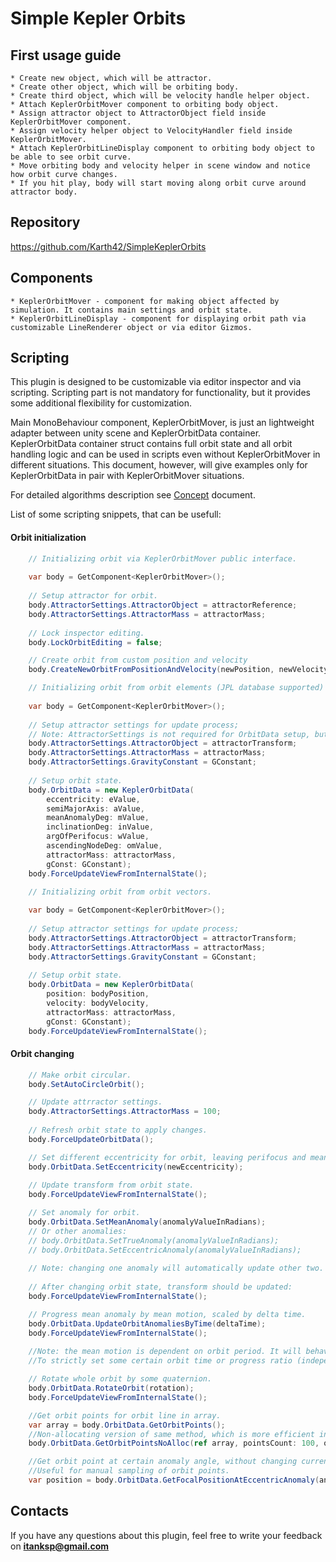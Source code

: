 # Simple Kepler Orbits

## First usage guide

	* Create new object, which will be attractor.
	* Create other object, which will be orbiting body.
	* Create third object, which will be velocity handle helper object.
	* Attach KeplerOrbitMover component to orbiting body object.
	* Assign attractor object to AttractorObject field inside KeplerOrbitMover component.
	* Assign velocity helper object to VelocityHandler field inside KeplerOrbitMover.
	* Attach KeplerOrbitLineDisplay component to orbiting body object to be able to see orbit curve.
	* Move orbiting body and velocity helper in scene window and notice how orbit curve changes.
	* If you hit play, body will start moving along orbit curve around attractor body.

## Repository

https://github.com/Karth42/SimpleKeplerOrbits

## Components

	* KeplerOrbitMover - component for making object affected by simulation. It contains main settings and orbit state.
	* KeplerOrbitLineDisplay - component for displaying orbit path via customizable LineRenderer object or via editor Gizmos.

## Scripting

This plugin is designed to be customizable via editor inspector and via scripting. 
Scripting part is not mandatory for functionality, but it provides some additional flexibility for customization.

Main MonoBehaviour component, KeplerOrbitMover, is just an lightweight adapter between unity scene and KeplerOrbitData container. 
KeplerOrbitData container struct contains full orbit state and all orbit handling logic and can be used in scripts even without KeplerOrbitMover in different situations.
This document, however, will give examples only for KeplerOrbitData in pair with KeplerOrbitMover situations.

For detailed algorithms description see [Concept](Docs/Concept.odt) document.

List of some scripting snippets, that can be usefull:

#### Orbit initialization

```cs
	// Initializing orbit via KeplerOrbitMover public interface.
	
	var body = GetComponent<KeplerOrbitMover>();
  
	// Setup attractor for orbit.
	body.AttractorSettings.AttractorObject = attractorReference;
	body.AttractorSettings.AttractorMass = attractorMass;
  
	// Lock inspector editing.
	body.LockOrbitEditing = false;

	// Create orbit from custom position and velocity
	body.CreateNewOrbitFromPositionAndVelocity(newPosition, newVelocity);
```

```cs
	// Initializing orbit from orbit elements (JPL database supported)
	
	var body = GetComponent<KeplerOrbitMover>();
	
	// Setup attractor settings for update process;
	// Note: AttractorSettings is not required for OrbitData setup, but it will be used in Update later, so it is initialized with same parameters.
	body.AttractorSettings.AttractorObject = attractorTransform;
	body.AttractorSettings.AttractorMass = attractorMass;
	body.AttractorSettings.GravityConstant = GConstant;
	
	// Setup orbit state.
	body.OrbitData = new KeplerOrbitData(
		eccentricity: eValue,
		semiMajorAxis: aValue,
		meanAnomalyDeg: mValue,
		inclinationDeg: inValue,
		argOfPerifocus: wValue,
		ascendingNodeDeg: omValue,
		attractorMass: attractorMass,
		gConst: GConstant);
	body.ForceUpdateViewFromInternalState();
```

```cs
	// Initializing orbit from orbit vectors.
	
	var body = GetComponent<KeplerOrbitMover>();
	
	// Setup attractor settings for update process;
	body.AttractorSettings.AttractorObject = attractorTransform;
	body.AttractorSettings.AttractorMass = attractorMass;
	body.AttractorSettings.GravityConstant = GConstant;
	
	// Setup orbit state.
	body.OrbitData = new KeplerOrbitData(
		position: bodyPosition, 
		velocity: bodyVelocity, 
		attractorMass: attractorMass, 
		gConst: GConstant);
	body.ForceUpdateViewFromInternalState();	
```

#### Orbit changing

```cs
	// Make orbit circular.
	body.SetAutoCircleOrbit();
```
```cs
	// Update attrractor settings.
	body.AttractorSettings.AttractorMass = 100;
	
	// Refresh orbit state to apply changes.
	body.ForceUpdateOrbitData();
```
```cs
	// Set different eccentricity for orbit, leaving perifocus and mean anomaly unchanged.
	body.OrbitData.SetEccentricity(newEccentricity);
	
	// Update transform from orbit state.
	body.ForceUpdateViewFromInternalState();
```
```cs
	// Set anomaly for orbit.
	body.OrbitData.SetMeanAnomaly(anomalyValueInRadians);
	// Or other anomalies:
	// body.OrbitData.SetTrueAnomaly(anomalyValueInRadians);
	// body.OrbitData.SetEccentricAnomaly(anomalyValueInRadians);
	
	// Note: changing one anomaly will automatically update other two.
	
	// After changing orbit state, transform should be updated:
	body.ForceUpdateViewFromInternalState();
```
```cs
	// Progress mean anomaly by mean motion, scaled by delta time.
	body.OrbitData.UpdateOrbitAnomaliesByTime(deltaTime);
	body.ForceUpdateViewFromInternalState();
	
	//Note: the mean motion is dependent on orbit period. It will behave differently for different orbits.
	//To strictly set some certain orbit time or progress ratio (independent from orbit state), set anomaly value explicitly instead.
```
```cs
	// Rotate whole orbit by some quaternion.
	body.OrbitData.RotateOrbit(rotation);
	body.ForceUpdateViewFromInternalState();
```
```cs
	//Get orbit points for orbit line in array.
	var array = body.OrbitData.GetOrbitPoints();
	//Non-allocating version of same method, which is more efficient in Update methods.
	body.OrbitData.GetOrbitPointsNoAlloc(ref array, pointsCount: 100, origin: body.AttractorSettings.AttractorObject.transform);
```
```cs
	//Get orbit point at certain anomaly angle, without changing current orbit state.
	//Useful for manual sampling of orbit points.
	var position = body.OrbitData.GetFocalPositionAtEccentricAnomaly(anomalyValue);
```


## Contacts

If you have any questions about this plugin, feel free to write your feedback on **itanksp@gmail.com**
